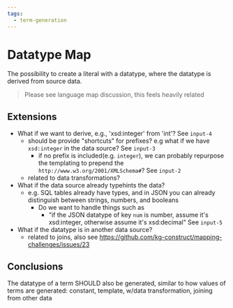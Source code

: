 ```yaml
---
tags:
  - term-generation
---
```


# Datatype Map

The possibility to create a literal with a datatype,
where the datatype is derived from source data.

> Please see language map discussion, this feels heavily related

## Extensions

- What if we want to derive, e.g., 'xsd:integer' from 'int'? See `input-4`
  - should be provide "shortcuts" for prefixes? e.g what if we have `xsd:integer` in the data source? See `input-3`
    - if no prefix is included(e.g. `integer`), we can probably repurpose the templating to prepend the `http://www.w3.org/2001/XMLSchema#`? See `input-2`
  - related to data transformations?
- What if the data source already typehints the data?
  - e.g. SQL tables already have types, and in JSON you can already distinguish between strings, numbers, and booleans
    - Do we want to handle things such as
      - "if the JSON datatype of key `num` is number, assume it's xsd:integer, otherwise assume it's xsd:decimal" See `input-5`
- What if the datatype is in another data source?
  - related to joins, also see <https://github.com/kg-construct/mapping-challenges/issues/23>

## Conclusions

The datatype of a term SHOULD also be generated, similar to how values of terms are generated: constant, template, w/data transformation, joining from other data

